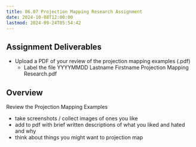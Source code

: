 ```yaml
---
title: 06.07 Projection Mapping Research Assignment
date: 2024-10-08T12:00:00
lastmod: 2024-09-24T05:54:42
---
```


## Assignment Deliverables

- Upload a PDF of your review of the projection mapping examples (.pdf)
  - Label the file YYYYMMDD Lastname Firstname Projection Mapping Research.pdf

## Overview

Review the Projection Mapping Examples

- take screenshots / collect images of ones you like
- add to pdf with brief written descriptions of what you liked and hated and why
- think about things you might want to projection map
